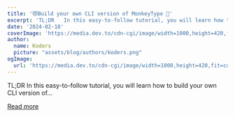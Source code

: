 ```yaml
---
title: '😻Build your own CLI version of MonkeyType 🙈'
excerpt: 'TL;DR   In this easy-to-follow tutorial, you will learn how to build your own CLI version of...'
date: '2024-02-18'
coverImage: 'https://media.dev.to/cdn-cgi/image/width=1000,height=420,fit=cover,gravity=auto,format=auto/https%3A%2F%2Fdev-to-uploads.s3.amazonaws.com%2Fuploads%2Farticles%2F84yzvrzheoarbc30l0jk.gif'
author:
  name: Koders
  picture: "assets/blog/authors/koders.png"
ogImage:
  url: 'https://media.dev.to/cdn-cgi/image/width=1000,height=420,fit=cover,gravity=auto,format=auto/https%3A%2F%2Fdev-to-uploads.s3.amazonaws.com%2Fuploads%2Farticles%2F84yzvrzheoarbc30l0jk.gif'
---
```


TL;DR   In this easy-to-follow tutorial, you will learn how to build your own CLI version of...

[Read more](https://dev.to/shricodev/build-your-own-cli-version-of-monkeytype-bm7)
